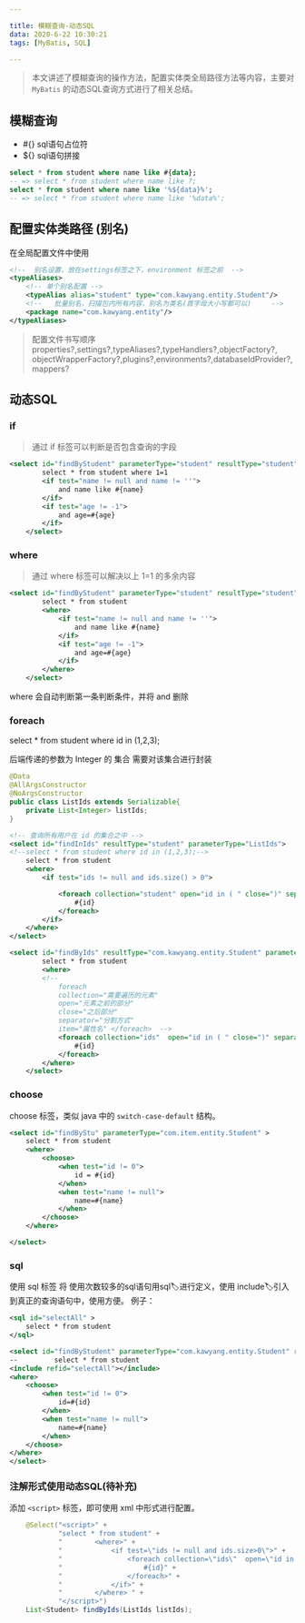 ```yaml
---

title: 模糊查询-动态SQL
data: 2020-6-22 10:30:21
tags: [MyBatis, SQL]

---
```


> 本文讲述了模糊查询的操作方法，配置实体类全局路径方法等内容，主要对 `MyBatis` 的动态SQL查询方式进行了相关总结。

<!-- more -->

## 模糊查询

- #{} sql语句占位符
- ${} sql语句拼接


```sql
select * from student where name like #{data};
-- => select * from student where name like ?;
select * from student where name like '%${data}%'; 
-- => select * from student where name like '%data%';
```

## 配置实体类路径 (别名)

在全局配置文件中使用

```xml
<!--  别名设置，放在settings标签之下，environment 标签之前  -->
<typeAliases>
	<!-- 单个别名配置 -->
    <typeAlias alias="student" type="com.kawyang.entity.Student"/>
    <!--   批量别名，扫描包内所有内容，别名为类名(首字母大小写都可以)     -->
    <package name="com.kawyang.entity"/>
</typeAliases>
```
 > 配置文件书写顺序
properties?,settings?,typeAliases?,typeHandlers?,objectFactory?,
objectWrapperFactory?,plugins?,environments?,databaseIdProvider?,mappers?


## 动态SQL


### if

> 通过 if 标签可以判断是否包含查询的字段

```xml
<select id="findByStudent" parameterType="student" resultType="student">
        select * from student where 1=1
        <if test="name != null and name != ''">
            and name like #{name}
        </if>
        <if test="age != -1">
            and age=#{age}
        </if>
    </select>
```

### where

> 通过 where 标签可以解决以上 1=1 的多余内容  


```xml
<select id="findByStudent" parameterType="student" resultType="student">
        select * from student
        <where>
	        <if test="name != null and name != ''">
	            and name like #{name}
	        </if>
	        <if test="age != -1">
	            and age=#{age}
	        </if>
        </where>
    </select>
```
where 会自动判断第一条判断条件，并将 and 删除


### foreach

select * from student where id in (1,2,3);

后端传递的参数为 Integer 的 集合
需要对该集合进行封装

```java
@Data
@AllArgsConstructor
@NoArgsConstructor
public class ListIds extends Serializable{
	private List<Integer> listIds;
}

```

```xml
<!-- 查询所有用户在 id 的集合之中 -->
<select id="findInIds" resultType="student" parameterType="ListIds"> 
<!--select * from student where id in (1,2,3);-->
	select * from student
	<where>
		<if test="ids != null and ids.size() > 0">

			<foreach collection="student" open="id in ( " close=")" separator="," item="id" >
				#{id}
			</foreach>
	    </if>
	</where>
</select>

<select id="findByIds" resultType="com.kawyang.entity.Student" parameterType="com.kawyang.entity.ListIds">
        select * from student
        <where>
        <!-- 
			foreach 
			collection="需要遍历的元素" 
			open="元素之前的部分"
			close="之后部分" 
			separator="分割方式" 
			item="属性名" </foreach>  -->
            <foreach collection="ids"  open="id in ( " close=")" separator="," item="id" >
                #{id}
            </foreach>
        </where>
    </select>

```


### choose

choose 标签，类似 java 中的 `switch-case-default` 结构。

```xml
<select id="findByStu" parameterType="com.item.entity.Student" >
    select * from student
    <where>
        <choose>
            <when test="id != 0">
                id = #{id}
            </when>
            <when test="name != null">
                name=#{name}
            </when>
        </choose>
    </where>

</select>
```

### sql

使用 sql 标签 将 使用次数较多的sql语句用sql🏷️进行定义，使用 include🏷️引入到真正的查询语句中，使用方便。
例子：
```xml
<sql id="selectAll" >
    select * from student
</sql>

<select id="findByStudent" parameterType="com.kawyang.entity.Student" resultType="com.kawyang.entity.Student" >
--         select * from student
<include refid="selectAll"></include>
<where>
    <choose>
        <when test="id != 0">
            id=#{id}
        </when>
        <when test="name != null">
            name=#{name}
        </when>
    </choose>
</where>
</select>
```

### 注解形式使用动态SQL(待补充)

添加  `<script>` 标签，即可使用 xml 中形式进行配置。

```java
    @Select("<script>" +
            "select * from student" +
            "        <where>" +
            "            <if test=\"ids != null and ids.size>0\">" +
            "                <foreach collection=\"ids\"  open=\"id in ( \" close=\")\" separator=\",\" item=\"id\" >" +
            "                    #{id}" +
            "                </foreach>" +
            "            </if>" +
            "        </where> " +
            "</script>")
    List<Student> findByIds(ListIds listIds);
```

